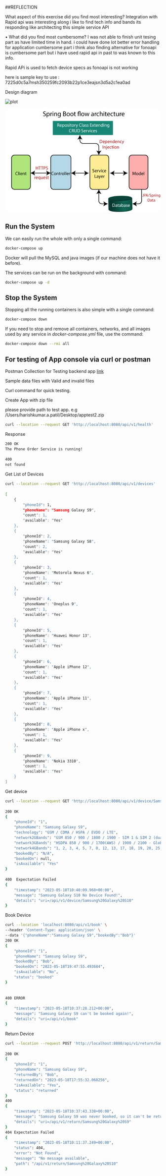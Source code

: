 ##REFLECTION

What aspect of this exercise did you find most interesting?
Integration with Rapid api was interesting along i like to find tech info and bands its responding
like architecting this simple service API 

• What did you find most cumbersome?
I was not able to finish unit tesing part as have limited time in hand.
i could have done lot better error handling for application cumbersome part i think 
also finding alternative for fonoapi is cumbersome part but i have used rapid api in past to was known to this info.


Rapid APi is used to fetch device specs as fonoapi is not working

here is sample key to use : 7225d0c5a7msh350259fc2093b22p1ce3eajsn3d5a2c1ea0ad

Design diagram

![plot](./design-diagram1.png)

![plot](./spring-boot-architecture.png)


## Run the System
We can easily run the whole with only a single command:
```bash
docker-compose up
```

Docker will pull the MySQL and java images (if our machine does not have it before).

The services can be run on the background with command:
```bash
docker-compose up -d
```

## Stop the System
Stopping all the running containers is also simple with a single command:
```bash
docker-compose down
```

If you need to stop and remove all containers, networks, and all images used by any service in <em>docker-compose.yml</em> file, use the command:
```bash
docker-compose down --rmi all

```


## For testing of App console via curl or postman

Postman Collection  for Testing backend app
[link](./testing.postman_collection.json)

Sample data files with Valid and invalid files

Curl command for quick testing.

Create App with zip file

please provide path to test app.
e.g /Users/harishkumar.a.patil/Desktop/apptest2.zip
```bash
curl --location --request GET 'http://localhost:8080/api/v1/health'
```

Response
```bash
200 OK
The Phone Order Service is running!
 
400
not found
```

Get List of Devices 

```bash
curl --location --request GET 'http://localhost:8080/api/v1/devices'

[
    {
        "phoneId": 1,
        "phoneName": "Samsung Galaxy S9",
        "count": 1,
        "available": "Yes"
    },
    {
        "phoneId": 2,
        "phoneName": "Samsung Galaxy S8",
        "count": 2,
        "available": "Yes"
    },
    {
        "phoneId": 3,
        "phoneName": "Motorola Nexus 6",
        "count": 1,
        "available": "Yes"
    },
    {
        "phoneId": 4,
        "phoneName": "Oneplus 9",
        "count": 1,
        "available": "Yes"
    },
    {
        "phoneId": 5,
        "phoneName": "Huawei Honor 13",
        "count": 1,
        "available": "Yes"
    },
    {
        "phoneId": 6,
        "phoneName": "Apple iPhone 12",
        "count": 1,
        "available": "Yes"
    },
    {
        "phoneId": 7,
        "phoneName": "Apple iPhone 11",
        "count": 1,
        "available": "Yes"
    },
    {
        "phoneId": 8,
        "phoneName": "Apple iPhone x",
        "count": 1,
        "available": "Yes"
    },
    {
        "phoneId": 9,
        "phoneName": "Nokia 3310",
        "count": 1,
        "available": "Yes"
    }
]

```

Get device

```bash
curl --location --request GET 'http://localhost:8080/api/v1/device/Samsung%20Galaxy%20S9'

200 OK
{
    "phoneId": "1",
    "phoneName": "Samsung Galaxy S9",
    "technology": "GSM / CDMA / HSPA / EVDO / LTE",
    "network2GBands": "GSM 850 / 900 / 1800 / 1900 - SIM 1 & SIM 2 (dual-SIM model only)\\nCDMA 800 / 1900 - USA",
    "network3GBands": "HSDPA 850 / 900 / 1700(AWS) / 1900 / 2100 - Global, USA\\nCDMA2000 1xEV-DO - USA",
    "network4GBands": "1, 2, 3, 4, 5, 7, 8, 12, 13, 17, 18, 19, 20, 25, 26, 28, 32, 38, 39, 40, 41, 66 - Global\\n1, 2, 3, 4, 5, 7, 8, 12, 13, 14, 17, 18, 19, 20, 25, 26, 28, 29, 30, 38, 39, 40, 41, 46, 66, 71 - USA",
    "bookedBy": "N/A",
    "bookedOn": null,
    "isAvailable": "Yes"
}

400  Expectation Failed 
{
    "timestamp": "2023-05-18T10:40:09.968+00:00",
    "message": "Samsung Galaxy S10 No Device Found!",
    "details": "uri=/api/v1/device/Samsung%20Galaxy%20S10"
}
```
Book Device
```bash
curl --location 'localhost:8080/api/v1/book' \
--header 'Content-Type: application/json' \
--data '{"phoneName":"Samsung Galaxy S9","bookedBy":"Bob"}'
200 OK
{
    "phoneId": "1",
    "phoneName": "Samsung Galaxy S9",
    "bookedBy": "Bob",
    "bookedOn": "2023-05-18T19:47:55.493684",
    "isAvailable": "No",
    "status": "booked"
}


400 ERROR
{
    "timestamp": "2023-05-18T10:37:28.212+00:00",
    "message": "Samsung Galaxy S9 can't be booked again!",
    "details": "uri=/api/v1/book"
}
```

Return Device
```bash
curl --location --request POST 'http://localhost:8080/api/v1/return/Samsung Galaxy S9'

200 OK
{
    "phoneId": "1",
    "phoneName": "Samsung Galaxy S9",
    "returnedBy": "Bob",
    "returnedOn": "2023-05-18T17:55:32.068256",
    "isAvailable": "Yes",
    "status": "returned"
}
400
{
    "timestamp": "2023-05-18T10:37:43.338+00:00",
    "message": "Samsung Galaxy S9 was never booked, so it can't be returned!",
    "details": "uri=/api/v1/return/Samsung%20Galaxy%20S9"
}
404 Expectation Failed 
{
    "timestamp": "2023-05-18T10:11:37.249+00:00",
    "status": 404,
    "error": "Not Found",
    "message": "No message available",
    "path": "/api/v1/return/Samsung%20Galaxy%20S10"
}
```



